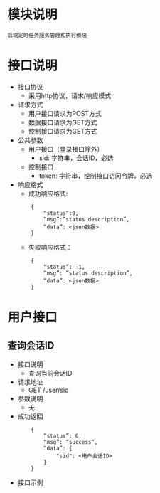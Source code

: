 # 模块说明
    后端定时任务服务管理和执行模块
   
# 接口说明
* 接口协议
    * 采用http协议，请求/响应模式
* 请求方式
    * 用户接口请求为POST方式
    * 数据接口请求为GET方式
    * 控制接口请求为GET方式
* 公共参数
    * 用户接口（登录接口除外）
        * sid: 字符串，会话ID，必选
    * 控制接口
        * token: 字符串，控制接口访问令牌，必选
* 响应格式
    * 成功响应格式:
    ``` 
        {
            “status”:0,
            “msg”:”status description”,
            “data”: <json数据>
        }
    ```
    * 失败响应格式：
    ```
        {
            “status”: -1,
            “msg”: ”status description”,
            “data”: <json数据>
        }
    ```
    
# 用户接口
## 查询会话ID
* 接口说明
    * 查询当前会话ID
* 请求地址
    * GET /user/sid
* 参数说明
    * 无
* 成功返回
    ```
        {
            “status”: 0,
            “msg”: ”success”,
            “data”: {
                "sid": <用户会话ID>
            }
        }
    ```
* 接口示例